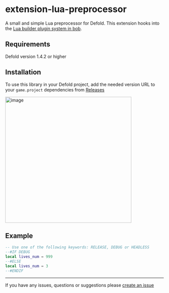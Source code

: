 # extension-lua-preprocessor
A small and simple Lua preprocessor for Defold. This extension hooks into the [Lua builder plugin system in bob](https://github.com/defold/defold/blob/cb60610ba7c4683267a2abd509340507105ef3bb/com.dynamo.cr/com.dynamo.cr.bob/src/com/dynamo/bob/pipeline/LuaBuilder.java#L94).

## Requirements

Defold version 1.4.2 or higher

## Installation
To use this library in your Defold project, add the needed version URL to your `game.project` dependencies from [Releases](https://github.com/AGulev/jstodef/releases)

<img width="401" alt="image" src="https://user-images.githubusercontent.com/2209596/202223571-c77f0304-5202-4314-869d-7a90bbeec5ec.png">

## Example

```lua
-- Use one of the following keywords: RELEASE, DEBUG or HEADLESS
--#IF DEBUG
local lives_num = 999
--#ELSE 
local lives_num = 3
--#ENDIF
```
---
If you have any issues, questions or suggestions please [create an issue](https://github.com/defold/extension-lua-preprocessor/issues)
